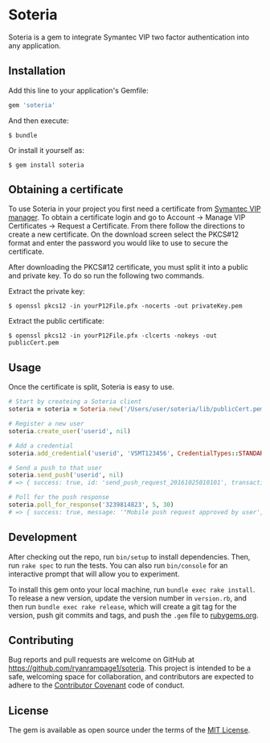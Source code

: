 # Soteria

Soteria is a gem to integrate Symantec VIP two factor authentication into any application.

## Installation

Add this line to your application's Gemfile:

```ruby
gem 'soteria'
```

And then execute:

    $ bundle

Or install it yourself as:

    $ gem install soteria

## Obtaining a certificate

To use Soteria in your project you first need a certificate from [Symantec VIP manager](https://manager.vip.symantec.com).
To obtain a certificate login and go to Account -> Manage VIP Certificates -> Request a Certificate. From there follow 
the directions to create a new certificate. On the download screen select the PKCS#12 format and enter the password you 
would like to use to secure the certificate.

After downloading the PKCS#12 certificate, you must split it into a public and private key. To do so run the following two 
commands.
   
Extract the private key: 
    
    $ openssl pkcs12 -in yourP12File.pfx -nocerts -out privateKey.pem

Extract the public certificate: 

    $ openssl pkcs12 -in yourP12File.pfx -clcerts -nokeys -out publicCert.pem

## Usage

Once the certificate is split, Soteria is easy to use. 

```ruby
# Start by createing a Soteria client 
soteria = soteria = Soteria.new('/Users/user/soteria/lib/publicCert.pem', '/Users/user/soteria/lib/privateKey.pem', 'passwordForKey')

# Register a new user
soteria.create_user('userid', nil)

# Add a credential
soteria.add_credential('userid', 'VSMT123456', CredentialTypes::STANDARD, nil)

# Send a push to that user
soteria.send_push('userid', nil)
# => { success: true, id: 'send_push_request_20161025010101', transaction_id: '3239814823', message: 'Success' }

# Poll for the push response
soteria.poll_for_response('3239814823', 5, 30)
# => { success: true, message: '"Mobile push request approved by user', id: 'poll_push_status_20161025010101' }
```


## Development

After checking out the repo, run `bin/setup` to install dependencies. Then, run `rake spec` to run the tests. You can also run `bin/console` for an interactive prompt that will allow you to experiment.

To install this gem onto your local machine, run `bundle exec rake install`. To release a new version, update the version number in `version.rb`, and then run `bundle exec rake release`, which will create a git tag for the version, push git commits and tags, and push the `.gem` file to [rubygems.org](https://rubygems.org).

## Contributing

Bug reports and pull requests are welcome on GitHub at https://github.com/ryanrampage1/soteria. This project is intended to be a safe, welcoming space for collaboration, and contributors are expected to adhere to the [Contributor Covenant](http://contributor-covenant.org) code of conduct.


## License

The gem is available as open source under the terms of the [MIT License](http://opensource.org/licenses/MIT).

